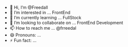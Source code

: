 - 👋 Hi, I’m @Freedall
- 👀 I’m interested in ... FrontEnd
- 🌱 I’m currently learning ... FullStock
- 💞️ I’m looking to collaborate on ... FrontEnd Development
- 📫 How to reach me ... @frreedal
- 😄 Pronouns: ...
- ⚡ Fun fact: ...

<!---
Freedall/Freedall is a ✨ special ✨ repository because its `README.md` (this file) appears on your GitHub profile.
You can click the Preview link to take a look at your changes.
--->
